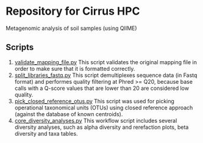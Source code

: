 # Repository for Cirrus HPC
Metagenomic analysis of soil samples (using QIIME)
## Scripts

1. [validate_mapping_file.py](./scripts/validation.pbs)
This script validates the original mapping file in order to make sure that it is formatted correctly.
1. [split_libraries_fastq.py](./scripts/split_libraries.pbs)
This script demultiplexes sequence data (in Fastq format) and performes quality filtering at Phred >= Q20, because base calls with a Q-score values that are lower than 20 are considered low quality.
1. [pick_closed_reference_otus.py](./scripts/picking_OTUs.pbs)
This script was used for picking operational taxonomical units (OTUs) using closed reference approach (against the database of known centroids).
1. [core_diversity_analyses.py](./scripts/core_diversity.pbs)
This workflow script includes several diversity analyses, such as alpha diversity and rerefaction plots, beta diversity and taxa tables.
